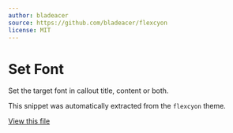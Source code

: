 ```yaml
---
author: bladeacer
source: https://github.com/bladeacer/flexcyon
license: MIT
---
```


# Set Font

Set the target font in callout title, content or both.

This snippet was automatically extracted from the `flexcyon` theme.

[View this file](./set-font.css)
